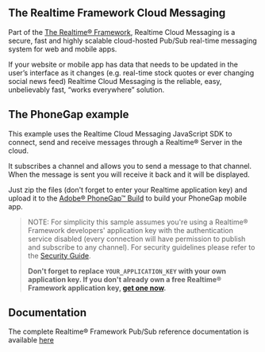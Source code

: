 ## The Realtime Framework Cloud Messaging
Part of the [The Realtime® Framework](http://framework.realtime.co/messaging), Realtime Cloud Messaging is a secure, fast and highly scalable cloud-hosted Pub/Sub real-time messaging system for web and mobile apps.

If your website or mobile app has data that needs to be updated in the user’s interface as it changes (e.g. real-time stock quotes or ever changing social news feed) Realtime Cloud Messaging is the reliable, easy, unbelievably fast, “works everywhere” solution.

## The PhoneGap example
This example uses the Realtime Cloud Messaging JavaScript SDK to connect, send and receive messages through a Realtime® Server in the cloud.

It subscribes a channel and allows you to send a message to that channel. When the message is sent you will receive it back and it will be displayed.

Just zip the files (don't forget to enter your Realtime application key) and upload it to the [Adobe® PhoneGap™ Build](https://build.phonegap.com/) to build your PhoneGap mobile app. 

> NOTE: For simplicity this sample assumes you're using a Realtime® Framework developers' application key with the authentication service disabled (every connection will have permission to publish and subscribe to any channel). For security guidelines please refer to the [Security Guide](http://messaging-public.realtime.co/documentation/starting-guide/security.html). 
> 
> **Don't forget to replace `YOUR_APPLICATION_KEY` with your own application key. If you don't already own a free Realtime® Framework application key, [get one now](https://app.realtime.co/developers/getlicense).**


## Documentation
The complete Realtime® Framework Pub/Sub reference documentation is available [here](http://framework.realtime.co/messaging/#documentation)
